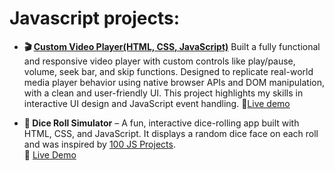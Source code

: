 
# Javascript projects:

- **🎬 [Custom Video Player(HTML, CSS, JavaScript)](https://github.com/rakshasubramanya08/video_play)**
 Built a fully functional and responsive video player with custom controls like play/pause, volume, seek bar, and skip functions. Designed to replicate real-world media player behavior using native browser APIs and DOM manipulation, with a clean and user-friendly UI. This project highlights my skills in interactive UI design and JavaScript event handling.
  🔗[Live demo](https://rakshasubramanya08.github.io/video_play/)

- **🎲 Dice Roll Simulator** – A fun, interactive dice-rolling app built with HTML, CSS, and JavaScript. It displays a random dice face on each roll and was inspired by [100 JS Projects](https://www.100jsprojects.com/project/dice-roll-simulator).  
  🔗 [Live Demo](https://rakshasubramanya08.github.io/Dice_Roll/)


